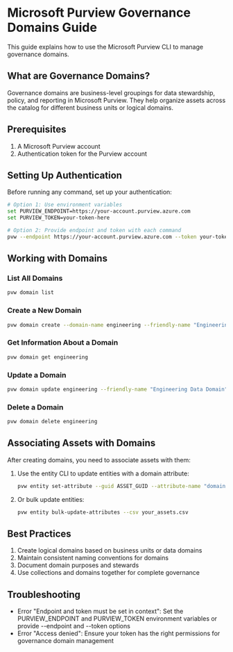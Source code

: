 # Microsoft Purview Governance Domains Guide

This guide explains how to use the Microsoft Purview CLI to manage governance domains.

## What are Governance Domains?

Governance domains are business-level groupings for data stewardship, policy, and reporting in Microsoft Purview. They help organize assets across the catalog for different business units or logical domains.

## Prerequisites

1. A Microsoft Purview account
2. Authentication token for the Purview account

## Setting Up Authentication

Before running any command, set up your authentication:

```bash
# Option 1: Use environment variables
set PURVIEW_ENDPOINT=https://your-account.purview.azure.com
set PURVIEW_TOKEN=your-token-here

# Option 2: Provide endpoint and token with each command
pvw --endpoint https://your-account.purview.azure.com --token your-token-here domain list
```

## Working with Domains

### List All Domains

```bash
pvw domain list
```

### Create a New Domain

```bash
pvw domain create --domain-name engineering --friendly-name "Engineering Domain" --description "Domain for engineering assets"
```

### Get Information About a Domain

```bash
pvw domain get engineering
```

### Update a Domain

```bash
pvw domain update engineering --friendly-name "Engineering Data Domain" --description "Updated description"
```

### Delete a Domain

```bash
pvw domain delete engineering
```

## Associating Assets with Domains

After creating domains, you need to associate assets with them:

1. Use the entity CLI to update entities with a domain attribute:

   ```bash
   pvw entity set-attribute --guid ASSET_GUID --attribute-name "domain" --attribute-value "engineering"
   ```

2. Or bulk update entities:

   ```bash
   pvw entity bulk-update-attributes --csv your_assets.csv
   ```

## Best Practices

1. Create logical domains based on business units or data domains
2. Maintain consistent naming conventions for domains
3. Document domain purposes and stewards
4. Use collections and domains together for complete governance

## Troubleshooting

- Error "Endpoint and token must be set in context": Set the PURVIEW_ENDPOINT and PURVIEW_TOKEN environment variables or provide --endpoint and --token options
- Error "Access denied": Ensure your token has the right permissions for governance domain management
